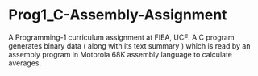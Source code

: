# Prog1_C-Assembly-Assignment
A Programming-1 curriculum assignment at FIEA, UCF.  A C program generates binary data ( along with its text summary ) which is read by an assembly program in Motorola 68K assembly language to calculate averages.
